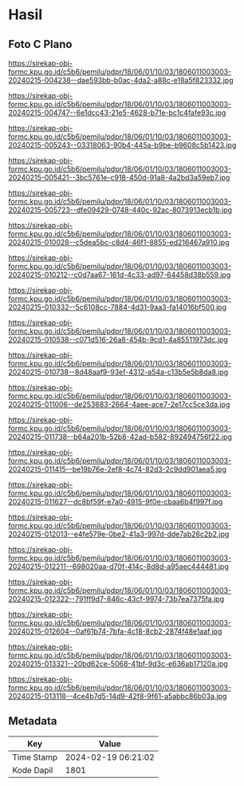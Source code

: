 # Hasil

## Foto C Plano

https://sirekap-obj-formc.kpu.go.id/c5b6/pemilu/pdpr/18/06/01/10/03/1806011003003-20240215-004238--dae593bb-b0ac-4da2-a88c-e18a5f823332.jpg

https://sirekap-obj-formc.kpu.go.id/c5b6/pemilu/pdpr/18/06/01/10/03/1806011003003-20240215-004747--6e1dcc43-21e5-4628-b71e-bc1c4fafe93c.jpg

https://sirekap-obj-formc.kpu.go.id/c5b6/pemilu/pdpr/18/06/01/10/03/1806011003003-20240215-005243--03318063-90b4-445a-b9be-b9608c5b1423.jpg

https://sirekap-obj-formc.kpu.go.id/c5b6/pemilu/pdpr/18/06/01/10/03/1806011003003-20240215-005421--3bc5761e-c918-450d-91a8-4a2bd3a59eb7.jpg

https://sirekap-obj-formc.kpu.go.id/c5b6/pemilu/pdpr/18/06/01/10/03/1806011003003-20240215-005723--dfe09429-0748-440c-92ac-8073913ecb1b.jpg

https://sirekap-obj-formc.kpu.go.id/c5b6/pemilu/pdpr/18/06/01/10/03/1806011003003-20240215-010028--c5dea5bc-c8d4-46f1-8855-ed216467a910.jpg

https://sirekap-obj-formc.kpu.go.id/c5b6/pemilu/pdpr/18/06/01/10/03/1806011003003-20240215-010212--c0d7aa67-161d-4c33-ad97-64458d38b559.jpg

https://sirekap-obj-formc.kpu.go.id/c5b6/pemilu/pdpr/18/06/01/10/03/1806011003003-20240215-010332--5c6108cc-7884-4d31-9aa3-fa14016bf500.jpg

https://sirekap-obj-formc.kpu.go.id/c5b6/pemilu/pdpr/18/06/01/10/03/1806011003003-20240215-010538--c071d516-26a8-454b-9cd1-4a85511973dc.jpg

https://sirekap-obj-formc.kpu.go.id/c5b6/pemilu/pdpr/18/06/01/10/03/1806011003003-20240215-010738--8d48aaf9-93ef-4312-a54a-c13b5e5b8da8.jpg

https://sirekap-obj-formc.kpu.go.id/c5b6/pemilu/pdpr/18/06/01/10/03/1806011003003-20240215-011006--de253683-2664-4aee-ace7-2e17cc5ce3da.jpg

https://sirekap-obj-formc.kpu.go.id/c5b6/pemilu/pdpr/18/06/01/10/03/1806011003003-20240215-011738--b64a201b-52b8-42ad-b582-892494756f22.jpg

https://sirekap-obj-formc.kpu.go.id/c5b6/pemilu/pdpr/18/06/01/10/03/1806011003003-20240215-011415--be19b76e-2ef8-4c74-82d3-2c9dd901aea5.jpg

https://sirekap-obj-formc.kpu.go.id/c5b6/pemilu/pdpr/18/06/01/10/03/1806011003003-20240215-011627--dc8bf59f-e7a0-4915-9f0e-cbaa6b4f997f.jpg

https://sirekap-obj-formc.kpu.go.id/c5b6/pemilu/pdpr/18/06/01/10/03/1806011003003-20240215-012013--e4fe579e-0be2-41a3-997d-dde7ab26c2b2.jpg

https://sirekap-obj-formc.kpu.go.id/c5b6/pemilu/pdpr/18/06/01/10/03/1806011003003-20240215-012211--698020aa-d70f-414c-8d8d-a95aec444481.jpg

https://sirekap-obj-formc.kpu.go.id/c5b6/pemilu/pdpr/18/06/01/10/03/1806011003003-20240215-012322--791ff9d7-846c-43cf-9974-73b7ea7375fa.jpg

https://sirekap-obj-formc.kpu.go.id/c5b6/pemilu/pdpr/18/06/01/10/03/1806011003003-20240215-012604--0af61b74-7bfa-4c18-8cb2-2874f48e1aaf.jpg

https://sirekap-obj-formc.kpu.go.id/c5b6/pemilu/pdpr/18/06/01/10/03/1806011003003-20240215-013321--20bd62ce-5068-41bf-9d3c-e636ab17120a.jpg

https://sirekap-obj-formc.kpu.go.id/c5b6/pemilu/pdpr/18/06/01/10/03/1806011003003-20240215-013118--4ce4b7d5-14d9-42f8-9f61-a5abbc86b03a.jpg


## Metadata

| Key        | Value               |
| ---------- | ------------------- |
| Time Stamp | 2024-02-19 06:21:02 |
| Kode Dapil | 1801                |



